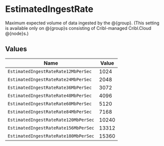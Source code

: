 # EstimatedIngestRate

Maximum expected volume of data ingested by the @{group}. (This setting is available only on @{group}s consisting of Cribl-managed Cribl.Cloud @{node}s.)


## Values

| Name                                 | Value                                |
| ------------------------------------ | ------------------------------------ |
| `EstimatedIngestRateRate12MbPerSec`  | 1024                                 |
| `EstimatedIngestRateRate24MbPerSec`  | 2048                                 |
| `EstimatedIngestRateRate36MbPerSec`  | 3072                                 |
| `EstimatedIngestRateRate48MbPerSec`  | 4096                                 |
| `EstimatedIngestRateRate60MbPerSec`  | 5120                                 |
| `EstimatedIngestRateRate84MbPerSec`  | 7168                                 |
| `EstimatedIngestRateRate120MbPerSec` | 10240                                |
| `EstimatedIngestRateRate156MbPerSec` | 13312                                |
| `EstimatedIngestRateRate180MbPerSec` | 15360                                |